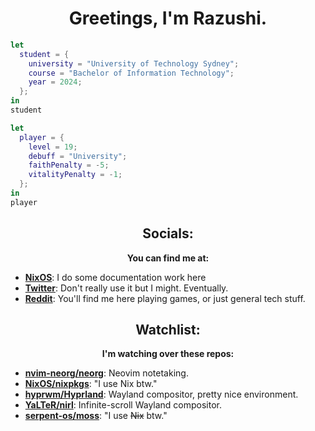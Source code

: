 <div align="center">

# Greetings, I'm Razushi.

</div>

```nix
let
  student = {
    university = "University of Technology Sydney";
    course = "Bachelor of Information Technology";
    year = 2024;
  };
in
student
```

```nix
let
  player = {
    level = 19;
    debuff = "University";
    faithPenalty = -5;
    vitalityPenalty = -1;
  };
in
player
```
  
<div align="center">

  ## Socials:

__You can find me at:__ </div>

- **[NixOS](https://wiki.nixos.org/wiki/User:Razushi)**: I do some documentation work here
- **[Twitter](https://twitter.com/razushi283)**: Don't really use it but I might. Eventually.
- **[Reddit](https://www.reddit.com/user/Cultural_Yam/)**: You'll find me here playing games, or just general tech stuff. 

<div align="center">
  
  ## Watchlist:

__I'm watching over these repos:__ </div>

- **[nvim-neorg/neorg](https://github.com/nvim-neorg/neorg)**: Neovim notetaking. 
- **[NixOS/nixpkgs](https://github.com/NixOS/nixpkgs)**: "I use Nix btw."
- **[hyprwm/Hyprland](https://github.com/hyprwm/Hyprland)**: Wayland compositor, pretty nice environment.
- **[YaLTeR/nirl](https://github.com/YaLTeR/niri)**: Infinite-scroll Wayland compositor.
- **[serpent-os/moss](https://github.com/serpent-os/moss)**: "I use ~~Nix~~ btw."



